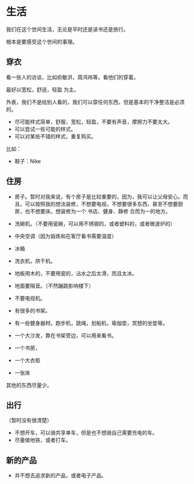 # 生活

我们在这个世间生活，无论是平时还是读书还是旅行。

根本是要感受这个世间的事理。



## 穿衣


看一些人的访谈，比如俞敏洪，周鸿祎等，看他们的穿着。

最好以宽松，舒适，轻盈 为主。

外表，我们不是给别人看的，我们可以穿任何东西，但是基本的干净整洁是必须的。


- 尽可能样式简单，舒服，宽松，轻盈，不要有声音，摩擦力不要太大。
- 可以尝试一些可能的样式。
- 可以对某些不错的样式，重复购买。

比如：

- 鞋子：Nike


## 住房

- 房子。暂时对我来说，有个房子是比较重要的，因为，我可以让父母安心。而且，可以按照我的想法装修，不想要电视，不想要很多东西，甚至不想要厨房，也不想要床。想装修为一个 书店、健身、静修 合而为一的地方。



- 洗碗机。（不要用瓷碗，可以用不锈钢的，或者塑料的，或者微波炉的）
- 中央空调（因为锻炼和在客厅看书需要温度）
- 冰箱
- 洗衣机，烘干机。
- 地板用木的，不要用瓷的，沾水之后太滑，而且太冰。
- 地面要隔音。（不然蹦跳影响楼下）
- 不要电视机。
- 有很多的书架。
- 有一些健身器材。跑步机，跳绳，划船机，瑜伽垫，冥想的坐垫等。
- 一个大沙发，靠在书架旁边，可以用来看书。
- 一个书房，
- 一个大衣柜
- 一张床

其他的东西尽量少。


## 出行

（暂时没有很清楚）

- 不想开车，可以骑共享单车，但是也不想骑自己需要充电的车。
- 尽量做地铁，或者打车。


## 新的产品

- 并不想去追求新的产品，或者电子产品。